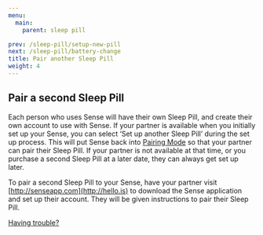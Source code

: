 ```yaml
---
menu:
  main:
    parent: sleep pill

prev: /sleep-pill/setup-new-pill
next: /sleep-pill/battery-change
title: Pair another Sleep Pill
weight: 4
---
```


## Pair a second Sleep Pill


Each person who uses Sense will have their own Sleep Pill, and create their own account to use with Sense. If your partner is available when you initially set up your Sense, you can select ‘Set up another Sleep Pill’ during the set up process. This will put Sense back into [Pairing Mode](http://guide.hello.is/troubleshoot/pairing-mode/) so that your partner can pair their Sleep Pill.  If your partner is not available at that time, or you purchase a second Sleep Pill at a later date, they can always get set up later.


To pair a second Sleep Pill to your Sense, have your partner visit [http://senseapp.com](http://hello.is) to download the Sense application and set up their account. They will be given instructions to pair their Sleep Pill. 


[Having trouble?](http://guide.hello.is/troubleshoot/setting-up-second-sleep-pill/)